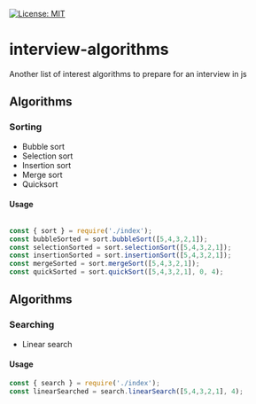 [![License: MIT](https://img.shields.io/badge/License-MIT-yellow.svg)](https://opensource.org/licenses/MIT)

# interview-algorithms
Another list of interest algorithms to prepare for an interview in js

## Algorithms

### Sorting
* Bubble sort
* Selection sort
* Insertion sort 
* Merge sort
* Quicksort

#### Usage 

```JavaScript

const { sort } = require('./index');
const bubbleSorted = sort.bubbleSort([5,4,3,2,1]);
const selectionSorted = sort.selectionSort([5,4,3,2,1]);
const insertionSorted = sort.insertionSort([5,4,3,2,1]);
const mergeSorted = sort.mergeSort([5,4,3,2,1]);
const quickSorted = sort.quickSort([5,4,3,2,1], 0, 4);

```

## Algorithms

### Searching
* Linear search

#### Usage
```JavaScript
const { search } = require('./index');
const linearSearched = search.linearSearch([5,4,3,2,1], 4);

```
